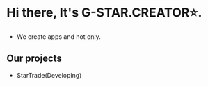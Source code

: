 # Hi there,  It's G-STAR.CREATOR⭐️.
  - We create apps and not only.

## Our projects
  - StarTrade(Developing)
